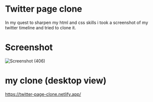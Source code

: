 # Twitter page clone

In my quest to sharpen my html and css skills i took a screenshot of my twitter timeline and tried to clone it.



# Screenshot

![Screenshot (406)](https://user-images.githubusercontent.com/68056104/111288809-6f654680-863c-11eb-979a-4ddba561d0e2.png)


# my clone (desktop view)

https://twitter-page-clone.netlify.app/
